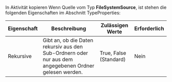 In Aktivität kopieren Wenn Quelle vom Typ **FileSystemSource**, ist stehen die folgenden Eigenschaften im Abschnitt TypeProperties:

| Eigenschaft | Beschreibung | Zulässigen Werte | Erforderlich |
| -------- | ----------- | -------------- | -------- |
| Rekursive | Gibt an, ob die Daten rekursiv aus den Sub-Ordnern oder nur aus dem angegebenen Ordner gelesen werden. | True, False (Standard)| Nein | 
